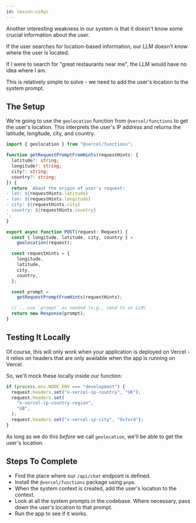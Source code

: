 ```yaml
---
id: lesson-ui8yc
---
```


Another interesting weakness in our system is that it doesn't know some crucial information about the user.

If the user searches for location-based information, our LLM doesn't know where the user is located.

If I were to search for "great restaurants near me", the LLM would have no idea where I am.

This is relatively simple to solve - we need to add the user's location to the system prompt.

## The Setup

We're going to use the `geolocation` function from `@vercel/functions` to get the user's location. This interprets the user's IP address and returns the latitude, longitude, city, and country.

```ts
import { geolocation } from "@vercel/functions";

function getRequestPromptFromHints(requestHints: {
  latitude?: string;
  longitude?: string;
  city?: string;
  country?: string;
}) {
  return `About the origin of user's request:
- lat: ${requestHints.latitude}
- lon: ${requestHints.longitude}
- city: ${requestHints.city}
- country: ${requestHints.country}
`;
}

export async function POST(request: Request) {
  const { longitude, latitude, city, country } =
    geolocation(request);

  const requestHints = {
    longitude,
    latitude,
    city,
    country,
  };

  const prompt =
    getRequestPromptFromHints(requestHints);

  // ...use `prompt` as needed (e.g., send to an LLM)
  return new Response(prompt);
}
```

## Testing It Locally

Of course, this will only work when your application is deployed on Vercel - it relies on headers that are only available when the app is running on Vercel.

So, we'll mock these locally inside our function:

```ts
if (process.env.NODE_ENV === "development") {
  request.headers.set("x-vercel-ip-country", "UK");
  request.headers.set(
    "x-vercel-ip-country-region",
    "GB",
  );
  request.headers.set("x-vercel-ip-city", "Oxford");
}
```

As long as we do this _before_ we call `geolocation`, we'll be able to get the user's location.

## Steps To Complete

- Find the place where our `/api/chat` endpoint is defined.
- Install the `@vercel/functions` package using `pnpm`.
- When the system context is created, add the user's location to the context.
- Look at all the system prompts in the codebase. Where necessary, pass down the user's location to that prompt.
- Run the app to see if it works.
